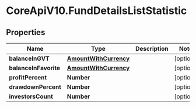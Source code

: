# CoreApiV10.FundDetailsListStatistic

## Properties
Name | Type | Description | Notes
------------ | ------------- | ------------- | -------------
**balanceInGVT** | [**AmountWithCurrency**](AmountWithCurrency.md) |  | [optional] 
**balanceInFavorite** | [**AmountWithCurrency**](AmountWithCurrency.md) |  | [optional] 
**profitPercent** | **Number** |  | [optional] 
**drawdownPercent** | **Number** |  | [optional] 
**investorsCount** | **Number** |  | [optional] 


